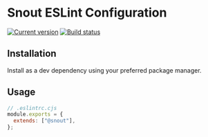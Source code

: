 # Snout ESLint Configuration

[![Current version][badge-version-image]][badge-version-link]
[![Build status][badge-build-image]][badge-build-link]

[badge-build-image]: https://img.shields.io/github/workflow/status/snout-router/eslint-config/CI?style=for-the-badge
[badge-build-link]: https://github.com/snout-router/eslint-config/actions/workflows/ci.yml
[badge-version-image]: https://img.shields.io/npm/v/@snout/eslint-config?label=%40snout%2Feslint-config&logo=npm&style=for-the-badge
[badge-version-link]: https://npmjs.com/package/@snout/eslint-config

## Installation

Install as a dev dependency using your preferred package manager.

## Usage

```js
// .eslintrc.cjs
module.exports = {
  extends: ["@snout"],
};
```
